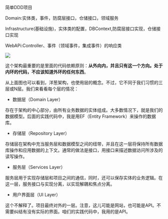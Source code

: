 简单DDD项目

Domain:实体类，事件，防腐层接口，仓储接口，领域服务

Infrastructure(基础设施)，实体类的配置，DBContext,防腐层接口实现，仓储接口实现

WebAPi:Controller、事件（领域事件，集成事件）的响应类

![](D:\Learn-dotNet\.NET\User.DDD\assets\image-20220404151938822.png)







这个架构最重要的是里面的代码依赖原则：**从外向内，并且只有这一个方向。处于内环的代码，不应该知道外环的任何东西**。

从上面图也可以看到，洋葱架构，也使用层的概念。不过，它不同于我们习惯的三层或N层。我们来看看每个层的情况：

- 数据层（Domain Layer）

存在于架构的中心部分，由所有业务数据的实体组成。大多数情况下，就是我们的数据模型。后面的实践代码中，我是用EF（Entity Framework）来操作的数据库。

- 存储层（Repository Layer）

存储层在架构中充当服务层和数据模型之间的纽带，并且在这一层将保持所有数据库操作和应用数据的上下文。通常的做法是接口，用接口来描述数据访问所涉及的读写操作。

- 服务层（Services Layer）

服务层用于实现存储层和项目之间的通信，同时，还可以保存实体的业务逻辑。在这一层，服务接口与实现分离，以实现解耦和焦点分离。

- 用户界面层（UI Layer）

这个不解释了。项目最终对外的一层。注意，这儿可能是网站，也可能是API。不需要纠结有没有实际的界面。咱们的实践代码中，我用的是API。